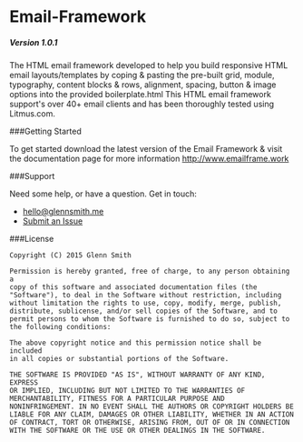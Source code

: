 # Email-Framework
##### Version 1.0.1

The HTML email framework developed to help you build responsive HTML email layouts/templates by coping & pasting the pre-built grid, module, typography, content blocks & rows, alignment, spacing, button & image options into the provided boilerplate.html This HTML email framework support's over 40+ email clients and has been thoroughly tested using Litmus.com. 

###Getting Started

To get started download the latest version of the Email Framework & visit the documentation page for more information http://www.emailframe.work

###Support

Need some help, or have a question.  Get in touch:

* <hello@glennsmith.me>
* [Submit an Issue](https://github.com/g13nn/Email-Framework/issues/new "Title")

###License

```
Copyright (C) 2015 Glenn Smith

Permission is hereby granted, free of charge, to any person obtaining a
copy of this software and associated documentation files (the
"Software"), to deal in the Software without restriction, including
without limitation the rights to use, copy, modify, merge, publish,
distribute, sublicense, and/or sell copies of the Software, and to
permit persons to whom the Software is furnished to do so, subject to
the following conditions:

The above copyright notice and this permission notice shall be included
in all copies or substantial portions of the Software.

THE SOFTWARE IS PROVIDED "AS IS", WITHOUT WARRANTY OF ANY KIND, EXPRESS
OR IMPLIED, INCLUDING BUT NOT LIMITED TO THE WARRANTIES OF
MERCHANTABILITY, FITNESS FOR A PARTICULAR PURPOSE AND
NONINFRINGEMENT. IN NO EVENT SHALL THE AUTHORS OR COPYRIGHT HOLDERS BE
LIABLE FOR ANY CLAIM, DAMAGES OR OTHER LIABILITY, WHETHER IN AN ACTION
OF CONTRACT, TORT OR OTHERWISE, ARISING FROM, OUT OF OR IN CONNECTION
WITH THE SOFTWARE OR THE USE OR OTHER DEALINGS IN THE SOFTWARE.
```


